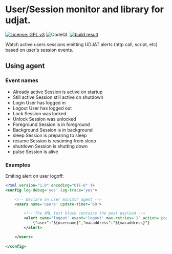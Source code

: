 # User/Session monitor and library for udjat.

[![License: GPL v3](https://img.shields.io/badge/License-GPL%20v3-blue.svg)](https://www.gnu.org/licenses/gpl-3.0)
![CodeQL](https://github.com/PerryWerneck/udjat-module-users/workflows/CodeQL/badge.svg?branch=master)
[![build result](https://build.opensuse.org/projects/home:PerryWerneck:udjat/packages/mingw64-udjat-users/badge.svg?type=percent)](https://build.opensuse.org/package/show/home:PerryWerneck:udjat/mingw64-udjat-users)

Watch active users sessions emitting UDJAT alerts (http call, script, etc) based on user's session events.

## Using agent

### Event names

 * Already active	Session is active on startup
 * Still active		Session still active on shutdown
 * Login			User has logged in
 * Logout			User has logged out
 * Lock				Session was locked
 * Unlock			Session was unlocked
 * Foreground		Session is in foreground
 * Background		Session is in background
 * sleep			Session is preparing to sleep
 * resume			Session is resuming from sleep
 * shutdown			Session is shutting down
 * pulse			Session is alive

### Examples

Emiting alert on user logoff:

```xml
<?xml version="1.0" encoding="UTF-8" ?>
<config log-debug='yes' log-trace='yes'>

	<!-- Declare an user monitor agent -->
	<users name='users' update-timer='60'>

		<!-- The XML text block contains the post payload -->
		<alert name='logout' event='logout' max-retries='1' action='post' url='http://localhost'>
			{"user":"${username}","macaddress":"${macaddress}"}
		</alert>

	</users>
	
</config>
```

